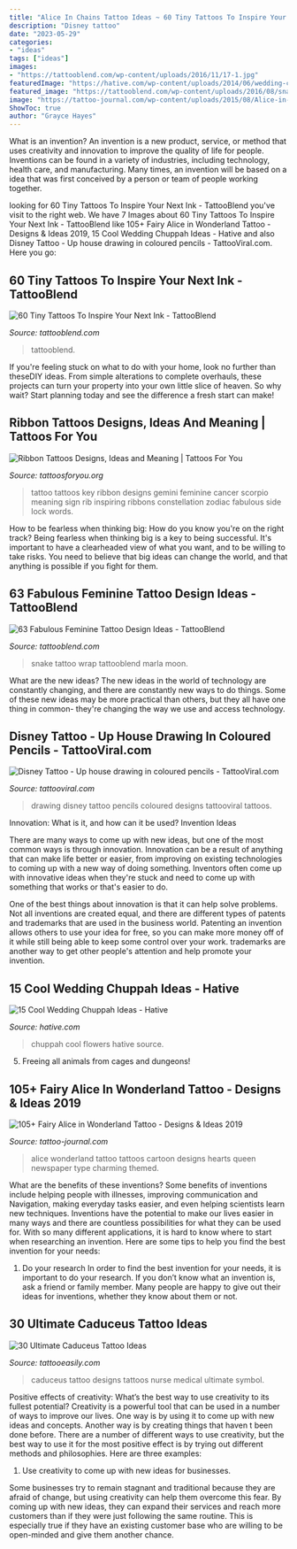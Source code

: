 ```yaml
---
title: "Alice In Chains Tattoo Ideas ~ 60 Tiny Tattoos To Inspire Your Next Ink"
description: "Disney tattoo"
date: "2023-05-29"
categories:
- "ideas"
tags: ["ideas"]
images:
- "https://tattooblend.com/wp-content/uploads/2016/11/17-1.jpg"
featuredImage: "https://hative.com/wp-content/uploads/2014/06/wedding-chuppah/1-romantic-wedding-chuppah.jpg"
featured_image: "https://tattooblend.com/wp-content/uploads/2016/08/snake-wrap-tattoo.jpg"
image: "https://tattoo-journal.com/wp-content/uploads/2015/08/Alice-in-wonderland-tattoos-21.jpg"
ShowToc: true
author: "Grayce Hayes"
---
```



What is an invention?
An invention is a new product, service, or method that uses creativity and innovation to improve the quality of life for people. Inventions can be found in a variety of industries, including technology, health care, and manufacturing. Many times, an invention will be based on a idea that was first conceived by a person or team of people working together.

	

		
looking for 60 Tiny Tattoos To Inspire Your Next Ink - TattooBlend you've visit to the right web. We have 7 Images about 60 Tiny Tattoos To Inspire Your Next Ink - TattooBlend like 105+ Fairy Alice in Wonderland Tattoo - Designs &amp; Ideas 2019, 15 Cool Wedding Chuppah Ideas - Hative and also Disney Tattoo - Up house drawing in coloured pencils - TattooViral.com. Here you go:
		
    
## 60 Tiny Tattoos To Inspire Your Next Ink - TattooBlend

<img loading=lazy src="https://tattooblend.com/wp-content/uploads/2016/11/17-1.jpg" onerror="this.onerror=null;this.src='https://tse4.mm.bing.net/th?id=OIP.4vWw-xG6zOnQjR3BFrE5HQHaJB&amp;pid=15.1';" alt="60 Tiny Tattoos To Inspire Your Next Ink - TattooBlend">

_Source: tattooblend.com_

>tattooblend. 

	

If you're feeling stuck on what to do with your home, look no further than theseDIY ideas. From simple alterations to complete overhauls, these projects can turn your property into your own little slice of heaven. So why wait? Start planning today and see the difference a fresh start can make!

    
## Ribbon Tattoos Designs, Ideas And Meaning | Tattoos For You

<img loading=lazy src="http://www.tattoosforyou.org/wp-content/uploads/2013/11/Key-With-Ribbon-Tattoo.jpg" onerror="this.onerror=null;this.src='https://tse1.mm.bing.net/th?id=OIP.Y963kuexan_4BZ5aqpgsBgHaJ4&amp;pid=15.1';" alt="Ribbon Tattoos Designs, Ideas and Meaning | Tattoos For You">

_Source: tattoosforyou.org_

>tattoo tattoos key ribbon designs gemini feminine cancer scorpio meaning sign rib inspiring ribbons constellation zodiac fabulous side lock words. 

	

How to be fearless when thinking big: How do you know you're on the right track?
Being fearless when thinking big is a key to being successful. It's important to have a clearheaded view of what you want, and to be willing to take risks. You need to believe that big ideas can change the world, and that anything is possible if you fight for them.

    
## 63 Fabulous Feminine Tattoo Design Ideas - TattooBlend

<img loading=lazy src="https://tattooblend.com/wp-content/uploads/2016/08/snake-wrap-tattoo.jpg" onerror="this.onerror=null;this.src='https://tse2.mm.bing.net/th?id=OIP.wPcD04lLxE0z7qeqkzeudgHaHW&amp;pid=15.1';" alt="63 Fabulous Feminine Tattoo Design Ideas - TattooBlend">

_Source: tattooblend.com_

>snake tattoo wrap tattooblend marla moon. 

	

What are the new ideas?
The new ideas in the world of technology are constantly changing, and there are constantly new ways to do things. Some of these new ideas may be more practical than others, but they all have one thing in common- they're changing the way we use and access technology.

    
## Disney Tattoo - Up House Drawing In Coloured Pencils - TattooViral.com

<img loading=lazy src="https://tattooviral.com/wp-content/uploads/2019/02/Disney-Tattoo-Up-house-drawing-in-coloured-pencils.jpg" onerror="this.onerror=null;this.src='https://tse3.mm.bing.net/th?id=OIP.74jLv6K1mdNGU41hdHqj0wAAAA&amp;pid=15.1';" alt="Disney Tattoo - Up house drawing in coloured pencils - TattooViral.com">

_Source: tattooviral.com_

>drawing disney tattoo pencils coloured designs tattooviral tattoos. 

	

Innovation: What is it, and how can it be used?
Invention Ideas

There are many ways to come up with new ideas, but one of the most common ways is through innovation. Innovation can be a result of anything that can make life better or easier, from improving on existing technologies to coming up with a new way of doing something. Inventors often come up with innovative ideas when they're stuck and need to come up with something that works or that's easier to do.

One of the best things about innovation is that it can help solve problems. Not all inventions are created equal, and there are different types of patents and trademarks that are used in the business world. Patenting an invention allows others to use your idea for free, so you can make more money off of it while still being able to keep some control over your work. trademarks are another way to get other people's attention and help promote your invention.

    
## 15 Cool Wedding Chuppah Ideas - Hative

<img loading=lazy src="https://hative.com/wp-content/uploads/2014/06/wedding-chuppah/1-romantic-wedding-chuppah.jpg" onerror="this.onerror=null;this.src='https://tse1.mm.bing.net/th?id=OIP.65hLccJK56xHbWVF4Y1b0QHaJ4&amp;pid=15.1';" alt="15 Cool Wedding Chuppah Ideas - Hative">

_Source: hative.com_

>chuppah cool flowers hative source. 

	

5. Freeing all animals from cages and dungeons!

    
## 105+ Fairy Alice In Wonderland Tattoo - Designs &amp; Ideas 2019

<img loading=lazy src="https://tattoo-journal.com/wp-content/uploads/2015/08/Alice-in-wonderland-tattoos-21.jpg" onerror="this.onerror=null;this.src='https://tse3.mm.bing.net/th?id=OIP.B3jW3ZwR6aYNlirfwDD1YQHaHa&amp;pid=15.1';" alt="105+ Fairy Alice in Wonderland Tattoo - Designs &amp; Ideas 2019">

_Source: tattoo-journal.com_

>alice wonderland tattoo tattoos cartoon designs hearts queen newspaper type charming themed. 

	

What are the benefits of these inventions?
Some benefits of inventions include helping people with illnesses, improving communication and Navigation, making everyday tasks easier, and even helping scientists learn new techniques. Inventions have the potential to make our lives easier in many ways and there are countless possibilities for what they can be used for. With so many different applications, it is hard to know where to start when researching an invention. Here are some tips to help you find the best invention for your needs:
1) Do your research
In order to find the best invention for your needs, it is important to do your research. If you don’t know what an invention is, ask a friend or family member. Many people are happy to give out their ideas for inventions, whether they know about them or not.

    
## 30 Ultimate Caduceus Tattoo Ideas

<img loading=lazy src="http://www.tattooeasily.com/wp-content/uploads/2013/08/caduceus-tattoo-7.jpg" onerror="this.onerror=null;this.src='https://tse1.mm.bing.net/th?id=OIP.SGL2pN77Azb-4bVvGfPi5gHaJ5&amp;pid=15.1';" alt="30 Ultimate Caduceus Tattoo Ideas">

_Source: tattooeasily.com_

>caduceus tattoo designs tattoos nurse medical ultimate symbol. 

	

Positive effects of creativity: What’s the best way to use creativity to its fullest potential?
Creativity is a powerful tool that can be used in a number of ways to improve our lives. One way is by using it to come up with new ideas and concepts. Another way is by creating things that haven t been done before. There are a number of different ways to use creativity, but the best way to use it for the most positive effect is by trying out different methods and philosophies. Here are three examples:
1. Use creativity to come up with new ideas for businesses.

Some businesses try to remain stagnant and traditional because they are afraid of change, but using creativity can help them overcome this fear. By coming up with new ideas, they can expand their services and reach more customers than if they were just following the same routine. This is especially true if they have an existing customer base who are willing to be open-minded and give them another chance.

